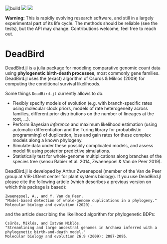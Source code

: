 ![build](https://github.com/arzwa/DeadBird.jl/workflows/build/badge.svg)
[![](https://img.shields.io/badge/docs-master-blue.svg)](https://arzwa.github.io/DeadBird.jl/dev/)
![](https://img.shields.io/badge/lifecycle-experimental-orange.svg)

**Warning:** This is rapidly evolving research software, and still in a largely
experimental part of its life cycle. The methods should be reliable (see the
tests), but the API may change. Contributions welcome, feel free to reach out.

# DeadBird

DeadBird.jl is a julia package for modeling comparative genomic count data
using **phylogenetic birth-death processes**, most commonly gene families.
DeadBird.jl uses the (exact) algorithm of Csuros & Miklos (2009) for
computing the conditional survival likelihoods. 

Some things `DeadBird.jl` currently allows to do:

- Flexibly specify models of evolution (e.g. with branch-specific rates using
  molecular clock priors, models of rate heterogeneity across families,
  different prior distributions on the number of lineages at the root, ...).
- Perform Bayesian *inference* and maximum likelihood estimation (using
  automatic differentiation and the Turing library for probabilistic
  programming) of duplication, loss and gain rates for these complex models
  along a known phylogeny.
- Simulate data under these possibly complicated models, and assess model fit
  using posterior predictive simulations.
- Statistically test for whole-genome multiplications along branches of the
  species tree (sensu Rabier et al. 2014, Zwaenepoel & Van de Peer 2019).

DeadBird.jl is developed by Arthur Zwaenepoel (member of the Van de Peer group
at VIB-UGent center for plant systems biology). If you use DeadBird.jl please
cite the following article (which describes a previous version on which
this package is based):

```
Zwaenepoel, A., and Y. Van de Peer. 
"Model-based detection of whole-genome duplications in a phylogeny." 
Molecular biology and evolution (2020).
```

and the article describing the likelihood algorithm for phylogenetic BDPs:

```
Csűrös, Miklós, and István Miklós. 
"Streamlining and large ancestral genomes in Archaea inferred with a 
phylogenetic birth-and-death model." 
Molecular biology and evolution 26.9 (2009): 2087-2095.
```
